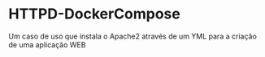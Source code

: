 # HTTPD-DockerCompose
Um caso de uso que instala o Apache2 através de um YML para a criação de uma aplicação WEB
